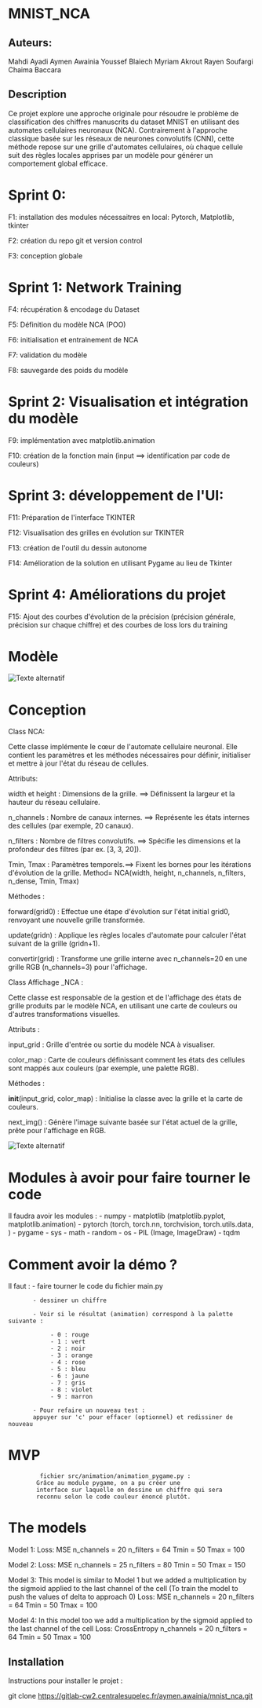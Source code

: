 # MNIST_NCA
## Auteurs:
Mahdi Ayadi 
Aymen Awainia 
Youssef Blaiech 
Myriam Akrout 
Rayen Soufargi 
Chaima Baccara

## Description

Ce projet explore une approche originale pour résoudre le problème de classification des chiffres manuscrits du dataset MNIST en utilisant des automates cellulaires neuronaux (NCA). Contrairement à l'approche classique basée sur les réseaux de neurones convolutifs (CNN), cette méthode repose sur une grille d'automates cellulaires, où chaque cellule suit des règles locales apprises par un modèle pour générer un comportement global efficace.

 
#    Sprint 0:

F1: installation des modules nécessaitres en local: Pytorch, Matplotlib, tkinter 

F2: création du repo git et version control

F3: conception globale

#   Sprint 1: Network Training

F4: récupération & encodage du Dataset

F5: Définition du modèle NCA (POO)

F6: initialisation et entrainement de NCA

F7: validation du modèle

F8: sauvegarde des poids du modèle

#    Sprint 2: Visualisation et intégration du modèle 

F9: implémentation avec matplotlib.animation

F10: création de la fonction main (input ==> identification par code de couleurs)

#    Sprint 3: développement de l'UI:

F11: Préparation de l'interface TKINTER

F12: Visualisation des grilles en évolution sur TKINTER

F13: création de l'outil du dessin autonome

F14: Amélioration de la solution en utilisant Pygame au lieu de Tkinter 

#  Sprint 4: Améliorations du projet

F15: Ajout des courbes d'évolution de la précision (précision générale, précision sur chaque chiffre) et des courbes de loss lors du training

# Modèle

![Texte alternatif](src/Model.png)

#  Conception

Class NCA:

Cette classe implémente le cœur de l'automate cellulaire neuronal. Elle contient les paramètres et les méthodes nécessaires pour définir, initialiser et mettre à jour l'état du réseau de cellules.

Attributs:

width et height : Dimensions de la grille. ==>
Définissent la largeur et la hauteur du réseau cellulaire.

n_channels : Nombre de canaux internes. ==>
Représente les états internes des cellules (par exemple, 20 canaux).

n_filters : Nombre de filtres convolutifs. ==>
Spécifie les dimensions et la profondeur des filtres (par ex. [3, 3, 20]).

Tmin, Tmax : Paramètres temporels.==>
Fixent les bornes pour les itérations d'évolution de la grille.
Method= NCA(width, height, n_channels, n_filters, n_dense, Tmin, Tmax)

Méthodes :

forward(grid0) :
Effectue une étape d'évolution sur l'état initial grid0, renvoyant une nouvelle grille transformée.

update(gridn) :
Applique les règles locales d'automate pour calculer l'état suivant de la grille (gridn+1).

convertir(grid) :
Transforme une grille interne avec n_channels=20 en une grille RGB (n_channels=3) pour l'affichage.

Class Affichage _NCA :

Cette classe est responsable de la gestion et de l'affichage des états de grille produits par le modèle NCA, en utilisant une carte de couleurs ou d'autres transformations visuelles.


Attributs :

input_grid :
Grille d'entrée ou sortie du modèle NCA à visualiser.

color_map :
Carte de couleurs définissant comment les états des cellules sont mappés aux couleurs (par exemple, une palette RGB).

Méthodes :

__init__(input_grid, color_map) :
Initialise la classe avec la grille et la carte de couleurs.

next_img() :
Génère l'image suivante basée sur l'état actuel de la grille, prête pour l'affichage en RGB.


![Texte alternatif](src/tableau_desc.png)

# Modules à avoir pour faire tourner le code 

Il faudra avoir les modules : - numpy
                              - matplotlib (matplotlib.pyplot, matplotlib.animation)
                              - pytorch (torch, torch.nn, torchvision, torch.utils.data, )
                              - pygame
                              - sys
                              - math
                              - random
                              - os
                              - PIL (Image, ImageDraw)
                              - tqdm
                              

# Comment avoir la démo ?

Il faut :  - faire tourner le code du fichier main.py

           - dessiner un chiffre

           - Voir si le résultat (animation) correspond à la palette suivante : 
           
                - 0 : rouge
                - 1 : vert
                - 2 : noir
                - 3 : orange
                - 4 : rose
                - 5 : bleu 
                - 6 : jaune 
                - 7 : gris
                - 8 : violet
                - 9 : marron

           - Pour refaire un nouveau test :
           appuyer sur 'c' pour effacer (optionnel) et redissiner de nouveau
# MVP
             fichier src/animation/animation_pygame.py :
            Grâce au module pygame, on a pu créer une 
            interface sur laquelle on dessine un chiffre qui sera 
            reconnu selon le code couleur énoncé plutôt.

# The models

Model 1: 
    Loss: MSE
    n_channels = 20
    n_filters = 64
    Tmin = 50
    Tmax = 100

Model 2: 
    Loss: MSE
    n_channels = 25
    n_filters = 80
    Tmin = 50
    Tmax = 150

Model 3: 
This model is similar to Model 1 but we added a multiplication by the sigmoid applied to the last channel of the cell 
(To train the model to push the values of delta to approach 0)
    Loss: MSE
    n_channels = 20
    n_filters = 64
    Tmin = 50
    Tmax = 100

Model 4: 
In this model too we add a multiplication by the sigmoid applied to the last channel of the cell 
    Loss: CrossEntropy
    n_channels = 20
    n_filters = 64
    Tmin = 50
    Tmax = 100


## Installation
Instructions pour installer le projet :

git clone https://gitlab-cw2.centralesupelec.fr/aymen.awainia/mnist_nca.git

